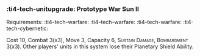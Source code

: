 ### :ti4-tech-unitupgrade: **Prototype War Sun II**

Requirements: :ti4-tech-warfare: :ti4-tech-warfare: :ti4-tech-warfare: :ti4-tech-cybernetic:

Cost 10, Combat 3(x3), Move 3, Capacity 6, <span style="font-variant:small-caps;">Sustain Damage</span>, <span style="font-variant:small-caps;">Bombardment</span> 3(x3).
Other players' units in this system lose their Planetary Shield Ability.
